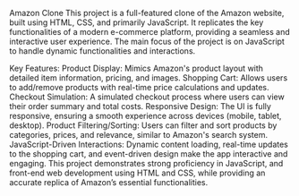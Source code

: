 Amazon Clone
This project is a full-featured clone of the Amazon website, built using HTML, CSS, and primarily JavaScript. It replicates the key functionalities of a modern e-commerce platform, providing a seamless and interactive user experience. The main focus of the project is on JavaScript to handle dynamic functionalities and interactions.

Key Features:
Product Display: Mimics Amazon's product layout with detailed item information, pricing, and images.
Shopping Cart: Allows users to add/remove products with real-time price calculations and updates.
Checkout Simulation: A simulated checkout process where users can view their order summary and total costs.
Responsive Design: The UI is fully responsive, ensuring a smooth experience across devices (mobile, tablet, desktop).
Product Filtering/Sorting: Users can filter and sort products by categories, prices, and relevance, similar to Amazon's search system.
JavaScript-Driven Interactions: Dynamic content loading, real-time updates to the shopping cart, and event-driven design make the app interactive and engaging.
This project demonstrates strong proficiency in JavaScript, and front-end web development using HTML and CSS, while providing an accurate replica of Amazon’s essential functionalities.


